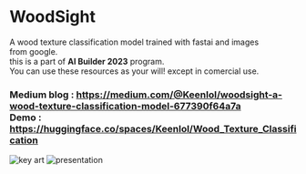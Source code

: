 # **WoodSight**
A wood texture classification model trained with fastai and images from google. <br>
this is a part of <b>AI Builder 2023</b> program. <br>
You can use these resources as your will! except in comercial use. 

### **Medium blog : https://medium.com/@Keenlol/woodsight-a-wood-texture-classification-model-677390f64a7a** <br>**Demo : https://huggingface.co/spaces/Keenlol/Wood_Texture_Classification**
![key art](https://github.com/Keenlol/WoodSight/blob/d339adbd07e4b51c526885b98596fc994db627b2/bg.png)
![presentation](https://github.com/Keenlol/WoodSight/blob/fb16228ee3d575cf8c03e7eeea1974a9f9ac0e64/Slide1.PNG)
